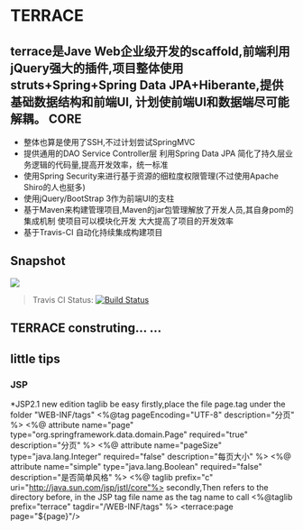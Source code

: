TERRACE
=======
 terrace是Jave Web企业级开发的scaffold,前端利用jQuery强大的插件,项目整体使用struts+Spring+Spring Data JPA+Hiberante,提供基础数据结构和前端UI,
 计划使前端UI和数据端尽可能解耦。
CORE
------------ 
* 整体也算是使用了SSH,不过计划尝试SpringMVC
* 提供通用的DAO Service Controller层 利用Spring Data JPA 简化了持久层业务逻辑的代码量,提高开发效率，统一标准
* 使用Spring Security来进行基于资源的细粒度权限管理(不过使用Apache Shiro的人也挺多)
* 使用jQuery/BootStrap 3作为前端UI的支柱
* 基于Maven来构建管理项目,Maven的jar包管理解放了开发人员,其自身pom的集成机制 使项目可以模块化开发 大大提高了项目的开发效率
* 基于Travis-CI 自动化持续集成构建项目
	
	
Snapshot
---------------
![](http://ww3.sinaimg.cn/mw690/6e748ab3jw1ec80d9zh3fj211i0h5did.jpg)
> Travis CI Status: [![Build Status](https://travis-ci.org/sdw2330976/terrace.png?branch=master)](https://travis-ci.org/sdw2330976/terrace)
## TERRACE construting... ...
little tips
------------
###  JSP
*JSP2.1 new edition taglib be easy
firstly,place the file page.tag under the folder "WEB-INF/tags"
<%@tag pageEncoding="UTF-8" description="分页" %>
<%@ attribute name="page" type="org.springframework.data.domain.Page" required="true" description="分页" %>
<%@ attribute name="pageSize" type="java.lang.Integer" required="false" description="每页大小" %>
<%@ attribute name="simple" type="java.lang.Boolean" required="false" description="是否简单风格" %>
<%@ taglib prefix="c" uri="http://java.sun.com/jsp/jstl/core"%>
secondly,Then refers to the directory before, in the JSP tag file name as the tag name to call
<%@taglib prefix="terrace" tagdir="/WEB-INF/tags" %>
<terrace:page page="${page}"/>